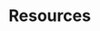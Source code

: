 # Resources

<div>

<figure><img src="../../.gitbook/assets/aluminumbrassingot1bo.jpg" alt=""><figcaption></figcaption></figure>

 

<figure><img src="../../.gitbook/assets/aluminumbronzeingot1bo.jpg" alt=""><figcaption></figcaption></figure>

 

<figure><img src="../../.gitbook/assets/aluminumdust1bo.jpg" alt=""><figcaption></figcaption></figure>

 

<figure><img src="../../.gitbook/assets/aluminumingot1bo.jpg" alt=""><figcaption></figcaption></figure>

 

<figure><img src="../../.gitbook/assets/billoningot1bo.jpg" alt=""><figcaption></figcaption></figure>

 

<figure><img src="../../.gitbook/assets/blisteringingot1bo.jpg" alt=""><figcaption></figcaption></figure>

 

<figure><img src="../../.gitbook/assets/blisteringingot331bo.jpg" alt=""><figcaption></figcaption></figure>

 

<figure><img src="../../.gitbook/assets/blisteringingot661bo.jpg" alt=""><figcaption></figcaption></figure>

 

<figure><img src="../../.gitbook/assets/boosteduranium1bo.jpg" alt=""><figcaption></figcaption></figure>

 

<figure><img src="../../.gitbook/assets/brassingot1bo.jpg" alt=""><figcaption></figcaption></figure>

 

<figure><img src="../../.gitbook/assets/bronzeingot1bo.jpg" alt=""><figcaption></figcaption></figure>

 

<figure><img src="../../.gitbook/assets/bucketoffuel1bo.jpg" alt=""><figcaption></figcaption></figure>

 

<figure><img src="../../.gitbook/assets/bucketofoil1bo.jpg" alt=""><figcaption></figcaption></figure>

 

<figure><img src="../../.gitbook/assets/carbon1bo.jpg" alt=""><figcaption></figcaption></figure>

 

<figure><img src="../../.gitbook/assets/carbonado1bo.jpg" alt=""><figcaption></figcaption></figure>

 

<figure><img src="../../.gitbook/assets/carbonchunk1bo.jpg" alt=""><figcaption></figcaption></figure>

 

<figure><img src="../../.gitbook/assets/cobaltingot1bo.jpg" alt=""><figcaption></figcaption></figure>

 

<figure><img src="../../.gitbook/assets/compressedcarbon1bo.jpg" alt=""><figcaption></figcaption></figure>

 

<figure><img src="../../.gitbook/assets/copperdust1bo.jpg" alt=""><figcaption></figcaption></figure>

 

<figure><img src="../../.gitbook/assets/copperingot1bo.jpg" alt=""><figcaption></figcaption></figure>

 

<figure><img src="../../.gitbook/assets/corinthianbronzeingot1bo.jpg" alt=""><figcaption></figcaption></figure>

 

<figure><img src="../../.gitbook/assets/damascussteelingot1bo.jpg" alt=""><figcaption></figcaption></figure>

 

<figure><img src="../../.gitbook/assets/duraluminingot1bo.jpg" alt=""><figcaption></figcaption></figure>

 

<figure><img src="../../.gitbook/assets/enrichednetherice1bo.jpg" alt=""><figcaption></figcaption></figure>

 

<figure><img src="../../.gitbook/assets/ferrosilicon1bo.jpg" alt=""><figcaption></figcaption></figure>

 

<figure><img src="../../.gitbook/assets/gildediron1bo.jpg" alt=""><figcaption></figcaption></figure>

 

<figure><img src="../../.gitbook/assets/golddust1bo.jpg" alt=""><figcaption></figcaption></figure>

 

<figure><img src="../../.gitbook/assets/goldingot4caratonly1bo.jpg" alt=""><figcaption></figcaption></figure>

 

<figure><img src="../../.gitbook/assets/goldingot6bo.jpg" alt=""><figcaption></figcaption></figure>

 

<figure><img src="../../.gitbook/assets/goldingot8bo.jpg" alt=""><figcaption></figcaption></figure>

 

<figure><img src="../../.gitbook/assets/goldingot10bo.jpg" alt=""><figcaption></figcaption></figure>

 

<figure><img src="../../.gitbook/assets/goldingot12bo.jpg" alt=""><figcaption></figcaption></figure>

 

<figure><img src="../../.gitbook/assets/goldingot14bo.jpg" alt=""><figcaption></figcaption></figure>

 

<figure><img src="../../.gitbook/assets/goldingot16bo.jpg" alt=""><figcaption></figcaption></figure>

 

<figure><img src="../../.gitbook/assets/goldingot18bo.jpg" alt=""><figcaption></figcaption></figure>

 

<figure><img src="../../.gitbook/assets/goldingot20bo.jpg" alt=""><figcaption></figcaption></figure>

 

<figure><img src="../../.gitbook/assets/goldingot22bo.jpg" alt=""><figcaption></figcaption></figure>

 

<figure><img src="../../.gitbook/assets/goldingot24bo.jpg" alt=""><figcaption></figcaption></figure>

 

<figure><img src="../../.gitbook/assets/hardendedmetal1bo.jpg" alt=""><figcaption></figcaption></figure>

 

<figure><img src="../../.gitbook/assets/irondust1bo.jpg" alt=""><figcaption></figcaption></figure>

 

<figure><img src="../../.gitbook/assets/leaddust1bo.jpg" alt=""><figcaption></figcaption></figure>

 

<figure><img src="../../.gitbook/assets/leadingot1bo.jpg" alt=""><figcaption></figcaption></figure>

 

<figure><img src="../../.gitbook/assets/magnesiumdust1bo.jpg" alt=""><figcaption></figcaption></figure>

 

<figure><img src="../../.gitbook/assets/magnesiumingot1bo.jpg" alt=""><figcaption></figcaption></figure>

 

<figure><img src="../../.gitbook/assets/magnesiumsalt1bo.jpg" alt=""><figcaption></figcaption></figure>

 

<figure><img src="../../.gitbook/assets/neptunium1bo.jpg" alt=""><figcaption></figcaption></figure>

 

<figure><img src="../../.gitbook/assets/netherice1bo.jpg" alt=""><figcaption></figcaption></figure>

 

<figure><img src="../../.gitbook/assets/nickelingot1bo.jpg" alt=""><figcaption></figcaption></figure>

 

<figure><img src="../../.gitbook/assets/plutonium1bo.jpg" alt=""><figcaption></figcaption></figure>

 

<figure><img src="../../.gitbook/assets/rawcarbonado1bo.jpg" alt=""><figcaption></figcaption></figure>

 

<figure><img src="../../.gitbook/assets/redstonealloyingoty1bo.jpg" alt=""><figcaption></figcaption></figure>

 

<figure><img src="../../.gitbook/assets/reinforcedalloyingot1bo.jpg" alt=""><figcaption></figcaption></figure>

 

<figure><img src="../../.gitbook/assets/silicon1bo.jpg" alt=""><figcaption></figcaption></figure>

 

<figure><img src="../../.gitbook/assets/silverdust1bo.jpg" alt=""><figcaption></figcaption></figure>

 

<figure><img src="../../.gitbook/assets/silveringot1bo.jpg" alt=""><figcaption></figcaption></figure>

 

<figure><img src="../../.gitbook/assets/solderingot1bo.jpg" alt=""><figcaption></figcaption></figure>

 

<figure><img src="../../.gitbook/assets/steelingot1bo.jpg" alt=""><figcaption></figcaption></figure>

 

<figure><img src="../../.gitbook/assets/sulfate1bo.jpg" alt=""><figcaption></figcaption></figure>

 

<figure><img src="../../.gitbook/assets/syntheticdiamond1bo.jpg" alt=""><figcaption></figcaption></figure>

 

<figure><img src="../../.gitbook/assets/syntheticemerald1bo.jpg" alt=""><figcaption></figcaption></figure>

 

<figure><img src="../../.gitbook/assets/syntheticsapphire1bo.jpg" alt=""><figcaption></figcaption></figure>

 

<figure><img src="../../.gitbook/assets/tindust1bo.jpg" alt=""><figcaption></figcaption></figure>

 

<figure><img src="../../.gitbook/assets/tiningot1bo.jpg" alt=""><figcaption></figcaption></figure>

 

<figure><img src="../../.gitbook/assets/uranium1bo.jpg" alt=""><figcaption></figcaption></figure>

 

<figure><img src="../../.gitbook/assets/zincdust1bo.jpg" alt=""><figcaption></figcaption></figure>

 

<figure><img src="../../.gitbook/assets/zincingot1bo.jpg" alt=""><figcaption></figcaption></figure>

</div>

